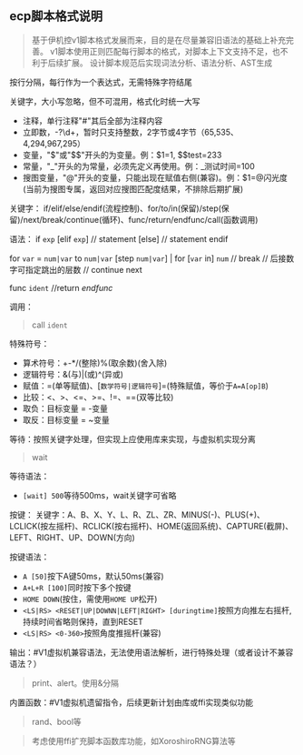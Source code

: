 ## ecp脚本格式说明

>基于伊机控v1脚本格式发展而来，目的是在尽量兼容旧语法的基础上补充完善。
>v1脚本使用正则匹配每行脚本的格式，对脚本上下文支持不足，也不利于后续扩展。
>设计脚本规范后实现词法分析、语法分析、AST生成


按行分隔，每行作为一个表达式，无需特殊字符结尾

关键字，大小写忽略，但不可混用，格式化时统一大写

- 注释，单行注释"#"其后全部为注释内容
- 立即数，-?\d+，暂时只支持整数，2字节或4字节（65,535、4,294,967,295）
- 变量，"$"或"$$"开头的为变量。例：$1=1, $$test=233 
- 常量，"_"开头的为常量，必须先定义再使用。例：_测试时间=100
- 搜图变量，"@"开头的变量，只能出现在赋值右侧(兼容)。例：$1=@闪光度(当前为搜图专属，返回对应搜图匹配度结果，不排除后期扩展)

关键字：
if/elif/else/endif(流程控制)、for/to/in(保留)/step(保留)/next/break/continue(循环)、func/return/endfunc/call(函数调用)

语法：
if `exp`
[elif `exp`]
// statement
[else]
// statement
endif

for `var` = `num|var` to `num|var` [step `num|var`] | for [`var` in] `num`
// break // 后接数字可指定跳出的层数
// continue
next

func `ident`
//return <var>
endfunc

调用：
>call `ident`

特殊符号：
- 算术符号：+-*/(整除)%(取余数)\(舍入除)
- 逻辑符号：&(与)|(或)^(异或)
- 赋值：=(单等赋值)、[`数学符号|逻辑符号`]=(特殊赋值，等价于`A=A[op]B`)
- 比较：<、>、<=、>=、!=、==(双等比较)
- 取负：目标变量 = -变量
- 取反：目标变量 = ~变量

等待：按照关键字处理，但实现上应使用库来实现，与虚拟机实现分离
>wait

等待语法：
- `[wait] 500`等待500ms，wait关键字可省略

按键：
关键字：A、B、X、Y、L、R、ZL、ZR、MINUS(-)、PLUS(+)、LCLICK(按左摇杆)、RCLICK(按右摇杆)、HOME(返回系统)、CAPTURE(截屏)、LEFT、RIGHT、UP、DOWN(方向)

按键语法：
- `A [50]`按下A键50ms，默认50ms(兼容)
- `A+L+R [100]`同时按下多个按键
- `HOME DOWN`(按住，需使用`HOME UP`松开)
- `<LS|RS> <RESET|UP|DOWNN|LEFT|RIGHT> [duringtime]`按照方向推左右摇杆,持续时间省略则保持，直到RESET
- `<LS|RS> <0-360>`按照角度推摇杆(兼容)

输出：#V1虚拟机兼容语法，无法使用语法解析，进行特殊处理（或者设计不兼容语法？）
>print、alert。使用&分隔

内置函数：#V1虚拟机遗留指令，后续更新计划由库或ffi实现类似功能
>rand、bool等

>考虑使用ffi扩充脚本函数库功能，如XoroshiroRNG算法等
